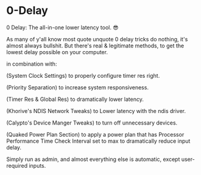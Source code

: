 # 0-Delay
0 Delay: The all-in-one lower latency tool. 😎 

As many of y'all know most quote unquote 0 delay tricks do nothing, it's almost always bullshit. But there's real & legitimate methods, to get the lowest delay possible on your computer.

in combination with: 

(System Clock Settings) to properly configure timer res right.

(Priority Separation) to increase system responsiveness. 

(Timer Res & Global Res) to dramatically lower latency.

(Khorive's NDIS Network Tweaks) to Lower latency with the ndis driver.

(Calypto's Device Manger Tweaks) to turn off unnecessary devices. 

(Quaked Power Plan Section) to apply a power plan that has Processor Performance Time Check Interval set to max to dramatically reduce input delay.

Simply run []() as admin, and almost everything else is automatic, except user-required inputs.

